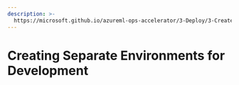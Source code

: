 ```yaml
---
description: >-
  https://microsoft.github.io/azureml-ops-accelerator/3-Deploy/3-CreateSeparateEnvironments.html
---
```


# Creating Separate Environments for Development

